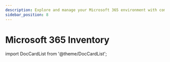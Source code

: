 ```yaml
---
description: Explore and manage your Microsoft 365 environment with comprehensive inventory and dashboard features.
sidebar_position: 8
---
```


# Microsoft 365 Inventory

import DocCardList from '@theme/DocCardList';

<DocCardList />